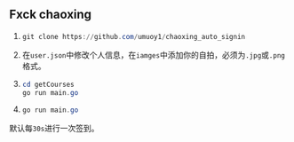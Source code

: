 ## Fxck chaoxing



1. ```powershell
   git clone https://github.com/umuoy1/chaoxing_auto_signin
   ```

2. 在`user.json`中修改个人信息，在`iamges`中添加你的自拍，必须为`.jpg`或`.png`格式。

3. ```powershell
   cd getCourses
   go run main.go
   ```

4. ```powershell
   go run main.go
   ```

默认每`30s`进行一次签到。